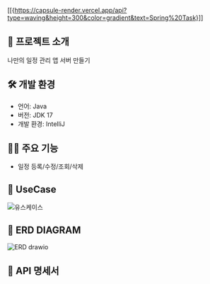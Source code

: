 [[{https://capsule-render.vercel.app/api?type=waving&height=300&color=gradient&text=Spring%20Task}]]
## 👋 프로젝트 소개
나만의 일정 관리 앱 서버 만들기


## 🛠️ 개발 환경
- 언어: Java
- 버전: JDK 17
- 개발 환경: IntelliJ

## 🦻🏻 주요 기능
- 일정 등록/수정/조회/삭제

## 📝 UseCase
![유스케이스](https://github.com/ne103/schedules/assets/164742269/04707839-f4b7-482e-849a-248ca55f75c7)


## 📝 ERD DIAGRAM 
![ERD drawio](https://github.com/ne103/schedules/assets/164742269/1c698813-6dc4-4436-9c0a-3768466f196c)


## 📖 API 명세서

